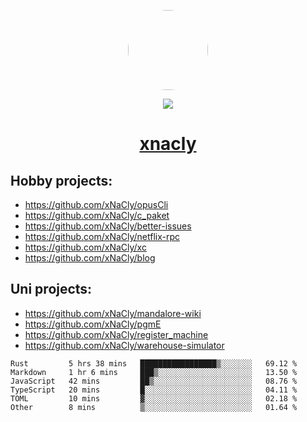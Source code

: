 <p align="center">
  <img style="border-radius: 100px" width="128" height="128" src="https://avatars.githubusercontent.com/u/47723417?v=4"/>
</p>
<p align="center">
  <img src="https://komarev.com/ghpvc/?username=xnacly&&style=flat-square"/>
</p>

<h1 align="center"><a href="https://xnacly.me"> xnacly</a> </h1>

## Hobby projects:
- https://github.com/xNaCly/opusCli
- https://github.com/xNaCly/c_paket
- https://github.com/xNaCly/better-issues
- https://github.com/xNaCly/netflix-rpc
- https://github.com/xNaCly/xc
- https://github.com/xNaCly/blog

## Uni projects:
- https://github.com/xNaCly/mandalore-wiki
- https://github.com/xNaCly/pgmE
- https://github.com/xNaCly/register_machine
- https://github.com/xNaCly/warehouse-simulator


<!--START_SECTION:waka-->

```text
Rust         5 hrs 38 mins   █████████████████▒░░░░░░░   69.12 %
Markdown     1 hr 6 mins     ███▒░░░░░░░░░░░░░░░░░░░░░   13.50 %
JavaScript   42 mins         ██▒░░░░░░░░░░░░░░░░░░░░░░   08.76 %
TypeScript   20 mins         █░░░░░░░░░░░░░░░░░░░░░░░░   04.11 %
TOML         10 mins         ▓░░░░░░░░░░░░░░░░░░░░░░░░   02.18 %
Other        8 mins          ▒░░░░░░░░░░░░░░░░░░░░░░░░   01.64 %
```

<!--END_SECTION:waka-->
